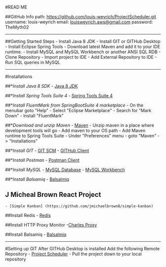 #READ ME

##GitHub Info
    path: 		<https://github.com/louis-weyrich/ProjectScheduler.git>
    username: 	louis-weyrich
    email: 		louisweyrich.aws@gmail.com
    password:  	TheMyth02

---

##Getting Started Steps
	- Install Java 8 JDK
	- Install GIT or GITHub Desktop
	- Install Eclipse Spring Tools
	- Download latest Maven and add it to your IDE runtime.
	- Install MySQL and MySQL Workbench or another ANSI SQL RDB
	- Clone Repository
	- Import project to IDE
	- Add External Repository to IDE
	- Run SQL queries in MySQL

---
#Installations

##**Install Java 8 SDK*
	- [Java 8 JDK](https://www.oracle.com/technetwork/java/javase/downloads/jdk8-downloads-2133151.html)

##**Install Spring Tools Suite 4*
    - [Spring Tools Suite 4](https://spring.io/tools)

##**Install FluentMark from SpringBootSuite 4 marketplace*
    - On the menubar goto "Help"
    - Select "Eclipse Marketplace"
    - Search for "Mark Down"
    - Install "FluentMark"

##**Download and unzip Maven*
    - [Maven](https://maven.apache.org/download.cgi)
    - Unzip maven in a place where development tools will go
    - Add maven to your OS path
    - Add Maven runtime to Spring Tools Suite
        - Under "Preferences" menu
        - goto "Maven" -> "Installations"

##**Install GIT*
	- [GIT SCM](https://git-scm.com/downloads)
	- [GITHub Client](https://desktop.github.com/)

##**Install Postman*
	- [Postman Client](https://www.getpostman.com/downloads)

##**Install MySQL*
	- [MySQL Database](https://dev.mysql.com/downloads/mysql/)
	- [MySQL Workbench](https://dev.mysql.com/downloads/workbench)

##**Install Balsamiq*
    - [Balsalmiq](https://balsamiq.com/wireframes/desktop/)

## J Micheal Brown React Project
	- [Simple Kanban] (https://github.com/jmichaelbrown8/simple-kanban)

##Install Redis
	- [Redis](https://medium.com/@petehouston/install-and-config-redis-on-mac-os-x-via-homebrew-eb8df9a4f298)

##Install HTTP Proxy Monitor
    -[Charles Proxy](https://www.charlesproxy.com/)

##Install Balsamiq
    - [Balsalmiq](https://balsamiq.com/wireframes/desktop/)

---
#Setting up GIT
After GITHub Desktop is installed Add the following Remote Repository
    - [Project Scheduler](https://github.com/louis-weyrich/ProjectScheduler.git)
    - Pull the project down to your local repository
